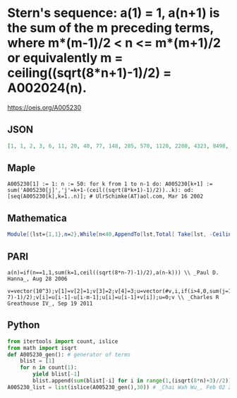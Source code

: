 # Stern's sequence: a\(1\) \= 1, a\(n\+1\) is the sum of the m preceding terms, where m\*\(m\-1\)/2 < n <\= m\*\(m\+1\)/2 or equivalently m \= ceiling\(\(sqrt\(8\*n\+1\)\-1\)/2\) \= A002024\(n\)\.
https://oeis.org/A005230
## JSON
```JSON
[1, 1, 2, 3, 6, 11, 20, 40, 77, 148, 285, 570, 1120, 2200, 4323, 8498, 16996, 33707, 66844, 132568, 262936, 521549, 1043098, 2077698, 4138400, 8243093, 16419342, 32706116, 65149296, 130298592, 260075635, 519108172, 1036138646, 2068138892, 4128034691]
```
## Maple
```Maple
A005230[1] := 1: n := 50: for k from 1 to n-1 do: A005230[k+1] := sum('A005230[j]','j'=k+1-(ceil((sqrt(8*k+1)-1)/2))..k): od: [seq(A005230[k],k=1..n)]; # UlrSchimke(AT)aol.com, Mar 16 2002
```
## Mathematica
```Mathematica
Module[{lst={1,1},n=2},While[n<40,AppendTo[lst,Total[ Take[lst, -Ceiling[ (Sqrt[8n+1]-1)/2]]]];n++];lst] (* _Harvey P. Dale_, Apr 02 2012 *)
```
## PARI
```PARI
a(n)=if(n==1,1,sum(k=1,ceil((sqrt(8*n-7)-1)/2),a(n-k))) \\ _Paul D. Hanna_, Aug 28 2006
```
```PARI
v=vector(10^3);v[1]=v[2]=1;v[3]=2;v[4]=3;u=vector(#v,i,if(i>4,0,sum(j=1,i,v[j])));for(i=5,#v,m=ceil((sqrt(8*i-7)-1)/2);v[i]=u[i-1]-u[i-m-1];u[i]=u[i-1]+v[i]);u=0;v \\ _Charles R Greathouse IV_, Sep 19 2011
```
## Python
```Python
from itertools import count, islice
from math import isqrt
def A005230_gen(): # generator of terms
    blist = [1]
    for n in count(1):
        yield blist[-1]
        blist.append(sum(blist[-i] for i in range(1,(isqrt(8*n)+3)//2)))
A005230_list = list(islice(A005230_gen(),30)) # _Chai Wah Wu_, Feb 02 2022
```
